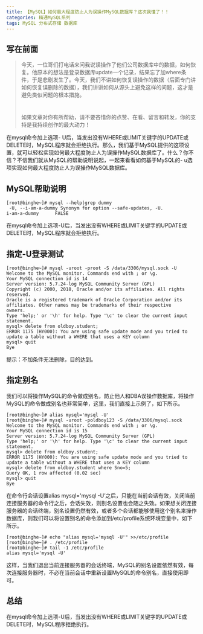 ```yaml
---
title: 【MySQL】如何最大程度防止人为误操作MySQL数据库？这次我懂了！！
categories: 精通MySQL系列
tags: MySQL 分布式存储 数据库
---
```

## 写在前面

>
> 今天，一位哥们打电话来问我说误操作了他们公司数据库中的数据，如何恢复。他原本的想法是登录数据库update一个记录，结果忘了加where条件，于是悲剧发生了。今天，我们不讲如何恢复误操作的数据（后面专门讲如何恢复误删除的数据），我们讲讲如何从源头上避免这样的问题，这才是避免类似问题的根本措施。
>
> #
>
> 如果文章对你有所帮助，请不要吝惜你的点赞、在看、留言和转发，你的支持是我持续创作的最大动力！

在mysql命令加上选项-
U后，当发出没有WHERE或LIMIT关键字的UPDATE或DELETE时，MySQL程序就会拒绝执行。那么，我们基于MySQL提供的这项设置，就可以轻松实现如何最大程度防止人为误操作MySQL数据库了。什么？你不信？不信我们就从MySQL的帮助说明说起，一起来看看如何基于MySQL的-
u选项实现如何最大程度防止人为误操作MySQL数据库。

## MySQL帮助说明

    
    
    [root@binghe~]# mysql --help|grep dummy      
     -U, --i-am-a-dummy Synonym for option --safe-updates, -U.
    i-am-a-dummy      FALSE
    

在mysql命令加上选项-U后，当发出没有WHERE或LIMIT关键字的UPDATE或DELETE时，MySQL程序就会拒绝执行。

## 指定-U登录测试

    
    
    [root@binghe~]# mysql -uroot -proot -S /data/3306/mysql.sock -U
    Welcome to the MySQL monitor. Commands end with ; or \g.
    Your MySQL connection id is 14
    Server version: 5.7.24-log MySQL Community Server (GPL)
    Copyright (c) 2000, 2018, Oracle and/or its affiliates. All rights reserved.
    Oracle is a registered trademark of Oracle Corporation and/or its
    affiliates. Other names may be trademarks of their respective
    owners.
    Type 'help;' or '\h' for help. Type '\c' to clear the current input statement.
    mysql> delete from oldboy.student;
    ERROR 1175 (HY000): You are using safe update mode and you tried to update a table without a WHERE that uses a KEY column
    mysql> quit
    Bye
    

提示：不加条件无法删除，目的达到。

## 指定别名

我们可以将操作MySQL的命令做成别名，防止他人和DBA误操作数据库，将操作MySQL的命令做成别名也非常简单，这里，我们直接上示例了，如下所示。

    
    
    [root@binghe~]# alias mysql='mysql -U'
    [root@binghe~]# mysql -uroot -poldboy123 -S /data/3306/mysql.sock
    Welcome to the MySQL monitor. Commands end with ; or \g.
    Your MySQL connection id is 15
    Server version: 5.7.24-log MySQL Community Server (GPL)
    Type 'help;' or '\h' for help. Type '\c' to clear the current input statement.
    mysql> delete from oldboy.student;
    ERROR 1175 (HY000): You are using safe update mode and you tried to update a table without a WHERE that uses a KEY column
    mysql> delete from oldboy.student where Sno=5;
    Query OK, 1 row affected (0.02 sec)
    mysql> quit
    Bye
    

在命令行会话设置alias mysql='mysql
-U’之后，只能在当前会话有效，关闭当前连接服务器的命令行之后，会话失效，则别名设置也会随之失效。如果想关闭连接服务器的会话终端，别名设置仍然有效，或者多个会话都能够使用这个别名来操作数据库，则我们可以将设置别名的命令添加到/etc/profile系统环境变量中，如下所示。

    
    
    [root@binghe~]# echo "alias mysql='mysql -U'" >>/etc/profile
    [root@binghe~]# . /etc/profile
    [root@binghe~]# tail -1 /etc/profile
    alias mysql='mysql -U'
    

这样，当我们退出当前连接服务器的会话终端，MySQL的别名设置依然有效，每次连接服务器时，不必在当前会话中重新设置MySQL的命令别名，直接使用即可。

## 总结

在mysql命令加上选项-U后，当发出没有WHERE或LIMIT关键字的UPDATE或DELETE时，MySQL程序拒绝执行。

